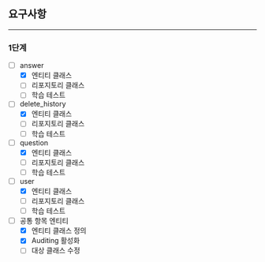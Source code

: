 ## 요구사항
***
### 1단계
- [ ] answer
  - [x] 엔티티 클래스
  - [ ] 리포지토리 클래스
  - [ ] 학습 테스트
- [ ] delete_history
  - [x] 엔티티 클래스
  - [ ] 리포지토리 클래스
  - [ ] 학습 테스트
- [ ] question
  - [x] 엔티티 클래스
  - [ ] 리포지토리 클래스
  - [ ] 학습 테스트
- [ ] user
  - [x] 엔티티 클래스
  - [ ] 리포지토리 클래스
  - [ ] 학습 테스트
- [ ] 공통 항목 엔티티
  - [x] 엔티티 클래스 정의
  - [x] Auditing 활성화
  - [ ] 대상 클래스 수정